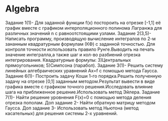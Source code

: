 # Algebra
Задание 1(1)- Для заданной функции f(x) постороить на отрезке [-1,1] её график вместе
с графиком интерполяционного полинома Лагранжа для различных значений n с равноотстоящими узлами.
Задание 2(3,5)- Написать программу, производящую вычисление интегралов по 2-м зананным квадратурным формулам (КФ) с заданной точностью.
Для контроля точности использовать правило Рунге.Выводить на печать значение интегралла,а также шаг и кол-во разбиений отрезка интегрирования.
Квадратурные формулы: 3)Центральных прямоугольников; 5)Симпсона (парабол).
Задание 3(1)- Решить систему линейных алгебраических уравнений Ax=f с помощью метода Гаусса.
Задание 6(1)- Построить задачу Коши 1-го порядка.Решить полученную задачу на отрезке [0,1] заданным методом.Результат вывести в виде
графика вместе с графиком точного решения.Исследовать влияние шага на приближенное решение.Использовать метод Эйлера.
Задание 7(1)- Найти решение уровнения F(x)=0 с помощью метода деления отрезка пополам.
Доп задание 2- Найти обратную матрицу методом Гаусса.
Доп задание 3- Использовать метод Ньютона (метод касательных) для решения системы 2-х уравнений.